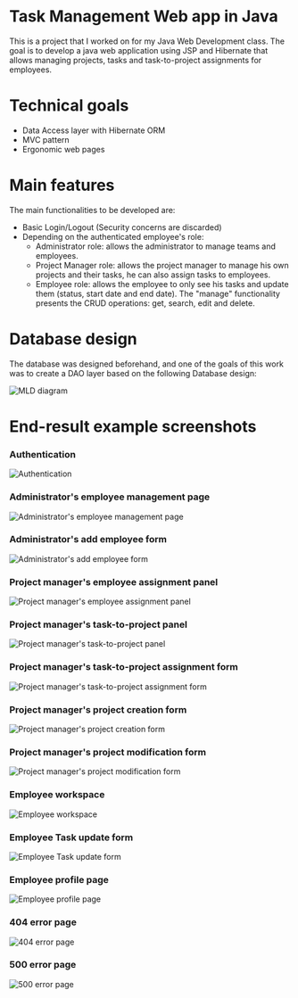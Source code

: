 # Task Management Web app in Java
This is a project that I worked on for my Java Web Development class.
The goal is to develop a java web application using JSP and Hibernate that allows managing projects, tasks and task-to-project assignments for employees.

# Technical goals
- Data Access layer with Hibernate ORM
- MVC pattern
- Ergonomic web pages

# Main features

The main functionalities to be developed are:
- Basic Login/Logout (Security concerns are discarded)
- Depending on the authenticated employee's role:
	* Administrator role: allows the administrator to manage teams and employees.
	* Project Manager role: allows the project manager to manage his own projects and their tasks, he can also assign tasks to employees.
	* Employee role: allows the employee to only see his tasks and update them (status, start date and end date).
The "manage" functionality presents the CRUD operations: get, search, edit and delete.

# Database design
The database was designed beforehand, and one of the goals of this work was to create a DAO layer based on the following Database design:

![MLD diagram](screenshots/mld.png?raw=true "Database 'MLD' design")

# End-result example screenshots
### Authentication 
![Authentication ](screenshots/authentification-echoue.jpg?raw=true "Authentication")

### Administrator's employee management page
![Administrator's employee management page](screenshots/admin-ajouter.jpg?raw=true "Administrator's employee management page")

### Administrator's add employee form
![Administrator's add employee form](screenshots/admin-ajouter-utilisateur.jpg?raw=true "Administrator's add employee form")

### Project manager's employee assignment panel
![Project manager's employee assignment panel](screenshots/affecter-employe.jpg?raw=true "Project manager's employee assignment panel")

### Project manager's task-to-project panel
![Project manager's task-to-project panel](screenshots/taches-de-projet.jpg?raw=true "Project manager's task-to-project panel")

### Project manager's task-to-project assignment form
![Project manager's task-to-project assignment form](screenshots/ajouter-tache.jpg?raw=true "Project manager's task-to-project assignment form")

### Project manager's project creation form
![Project manager's project creation form](screenshots/cdp-ajouter-projet.jpg?raw=true "Project manager's project creation form")

### Project manager's project modification form
![Project manager's project modification form](screenshots/cdp-modifier-projet.jpg?raw=true "Project manager's project modification form")

### Employee workspace
![Employee workspace](screenshots/employe-espace-de-travail.jpg?raw=true "Employee workspace")

### Employee Task update form
![Employee Task update form](screenshots/modifier-tache-employe.jpg?raw=true "Employee Task update form")

### Employee profile page
![Employee profile page](screenshots/profil-emp.jpg?raw=true "Employee profile page")

### 404 error page
![404 error page](screenshots/404.jpg?raw=true "404 error page")

### 500 error page
![500 error page](screenshots/500.jpg?raw=true "500 error page")